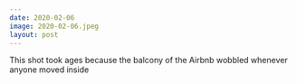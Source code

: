 ```yaml
---
date: 2020-02-06
image: 2020-02-06.jpeg
layout: post
---
```


This shot took ages because the balcony of the Airbnb wobbled whenever anyone moved inside
